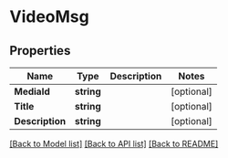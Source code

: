 # VideoMsg

## Properties

Name | Type | Description | Notes
------------ | ------------- | ------------- | -------------
**MediaId** | **string** |  | [optional] 
**Title** | **string** |  | [optional] 
**Description** | **string** |  | [optional] 

[[Back to Model list]](../README.md#documentation-for-models) [[Back to API list]](../README.md#documentation-for-api-endpoints) [[Back to README]](../README.md)


